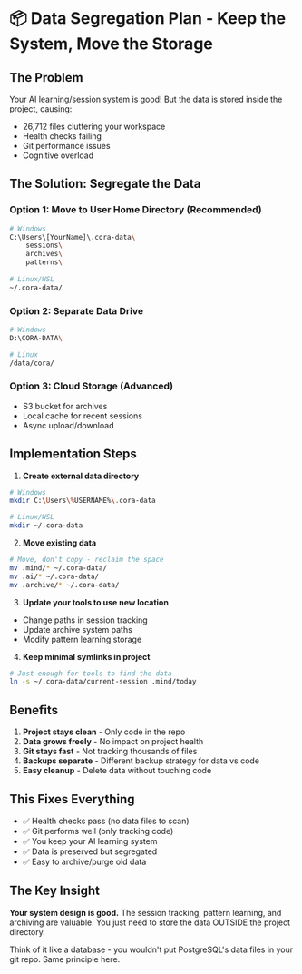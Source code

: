 # 📦 Data Segregation Plan - Keep the System, Move the Storage

## The Problem
Your AI learning/session system is good! But the data is stored inside the project, causing:
- 26,712 files cluttering your workspace
- Health checks failing
- Git performance issues
- Cognitive overload

## The Solution: Segregate the Data

### Option 1: Move to User Home Directory (Recommended)
```bash
# Windows
C:\Users\[YourName]\.cora-data\
    sessions\
    archives\
    patterns\
    
# Linux/WSL  
~/.cora-data/
```

### Option 2: Separate Data Drive
```bash
# Windows
D:\CORA-DATA\

# Linux
/data/cora/
```

### Option 3: Cloud Storage (Advanced)
- S3 bucket for archives
- Local cache for recent sessions
- Async upload/download

## Implementation Steps

1. **Create external data directory**
```bash
# Windows
mkdir C:\Users\%USERNAME%\.cora-data

# Linux/WSL
mkdir ~/.cora-data
```

2. **Move existing data**
```bash
# Move, don't copy - reclaim the space
mv .mind/* ~/.cora-data/
mv .ai/* ~/.cora-data/
mv .archive/* ~/.cora-data/
```

3. **Update your tools to use new location**
- Change paths in session tracking
- Update archive system paths  
- Modify pattern learning storage

4. **Keep minimal symlinks in project**
```bash
# Just enough for tools to find the data
ln -s ~/.cora-data/current-session .mind/today
```

## Benefits

1. **Project stays clean** - Only code in the repo
2. **Data grows freely** - No impact on project health
3. **Git stays fast** - Not tracking thousands of files
4. **Backups separate** - Different backup strategy for data vs code
5. **Easy cleanup** - Delete data without touching code

## This Fixes Everything

- ✅ Health checks pass (no data files to scan)
- ✅ Git performs well (only tracking code)
- ✅ You keep your AI learning system
- ✅ Data is preserved but segregated
- ✅ Easy to archive/purge old data

## The Key Insight

**Your system design is good.** The session tracking, pattern learning, and archiving are valuable. You just need to store the data OUTSIDE the project directory.

Think of it like a database - you wouldn't put PostgreSQL's data files in your git repo. Same principle here.